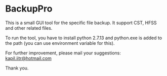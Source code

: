 # BackupPro
This is a small GUI tool for the specific file backup. It support CST, HFSS and other related files.

To run the tool, you have to install python 2.7.13 and python.exe is added to the path (you can use environment variable for this).

For further improvement, please mail your suggestions: kapil.iitr@hotmail.com


Thank you.
